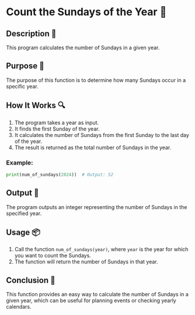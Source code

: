 # Count the Sundays of the Year 📅

## Description 📝

This program calculates the number of Sundays in a given year.

## Purpose 🎯

The purpose of this function is to determine how many Sundays occur in a specific year.

## How It Works 🔍

1. The program takes a year as input.
2. It finds the first Sunday of the year.
3. It calculates the number of Sundays from the first Sunday to the last day of the year.
4. The result is returned as the total number of Sundays in the year.

### Example:

```python
print(num_of_sundays(2024))  # Output: 52
```

## Output 📜

The program outputs an integer representing the number of Sundays in the specified year.

## Usage 📦

1. Call the function `num_of_sundays(year)`, where `year` is the year for which you want to count the Sundays.
2. The function will return the number of Sundays in that year.

## Conclusion 🚀

This function provides an easy way to calculate the number of Sundays in a given year, which can be useful for planning events or checking yearly calendars.
